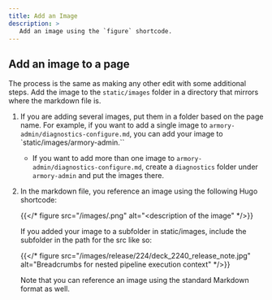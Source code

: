 ```yaml
---
title: Add an Image
description: >
   Add an image using the `figure` shortcode.
---
```


## Add an image to a page

The process is the same as making any other edit with some additional steps.
Add the image to the `static/images` folder in a directory that mirrors where the markdown file is.

1. If you are adding several images, put them in a folder based on the page name. For example, if you want to add a single image to `armory-admin/diagnostics-configure.md`, you can add your image to `static/images/armory-admin.``
   - If you want to add more than one image to `armory-admin/diagnostics-configure.md`, create a `diagnostics` folder under `armory-admin` and put the images there.
1. In the markdown file, you reference an image using the following Hugo shortcode:

   {{</* figure src="/images/<filename>.png" alt="<description of the image" */>}}

   If you added your image to a subfolder in static/images, include the subfolder in the path for the src like so: 

   {{</* figure src="/images/release/224/deck_2240_release_note.jpg" alt="Breadcrumbs for nested pipeline execution context" */>}}

   Note that you can reference an image using the standard Markdown format as well.


